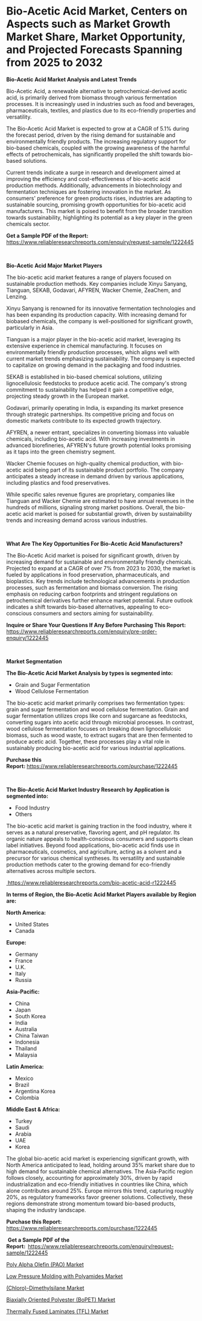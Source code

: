 <p><h1>Bio-Acetic Acid Market, Centers on Aspects such as Market Growth Market Share, Market Opportunity, and Projected Forecasts Spanning from 2025 to 2032</h1></p><p><strong>Bio-Acetic Acid Market Analysis and Latest Trends</strong></p>
<p><p>Bio-Acetic Acid, a renewable alternative to petrochemical-derived acetic acid, is primarily derived from biomass through various fermentation processes. It is increasingly used in industries such as food and beverages, pharmaceuticals, textiles, and plastics due to its eco-friendly properties and versatility. </p><p>The Bio-Acetic Acid Market is expected to grow at a CAGR of 5.1% during the forecast period, driven by the rising demand for sustainable and environmentally friendly products. The increasing regulatory support for bio-based chemicals, coupled with the growing awareness of the harmful effects of petrochemicals, has significantly propelled the shift towards bio-based solutions. </p><p>Current trends indicate a surge in research and development aimed at improving the efficiency and cost-effectiveness of bio-acetic acid production methods. Additionally, advancements in biotechnology and fermentation techniques are fostering innovation in the market. As consumers' preference for green products rises, industries are adapting to sustainable sourcing, promising growth opportunities for bio-acetic acid manufacturers. This market is poised to benefit from the broader transition towards sustainability, highlighting its potential as a key player in the green chemicals sector.</p></p>
<p><strong>Get a Sample PDF of the Report:&nbsp;</strong> <a href="https://www.reliableresearchreports.com/enquiry/request-sample/1222445?utm_campaign=24&utm_medium=2&utm_source=Github&utm_content=ia&utm_term=02022025&utm_id=bio-acetic-acid">https://www.reliableresearchreports.com/enquiry/request-sample/1222445</a></p>
<p>&nbsp;</p>
<p><strong>Bio-Acetic Acid Major Market Players</strong></p>
<p><p>The bio-acetic acid market features a range of players focused on sustainable production methods. Key companies include Xinyu Sanyang, Tianguan, SEKAB, Godavari, AFYREN, Wacker Chemie, ZeaChem, and Lenzing.</p><p>Xinyu Sanyang is renowned for its innovative fermentation technologies and has been expanding its production capacity. With increasing demand for biobased chemicals, the company is well-positioned for significant growth, particularly in Asia.</p><p>Tianguan is a major player in the bio-acetic acid market, leveraging its extensive experience in chemical manufacturing. It focuses on environmentally friendly production processes, which aligns well with current market trends emphasizing sustainability. The company is expected to capitalize on growing demand in the packaging and food industries.</p><p>SEKAB is established in bio-based chemical solutions, utilizing lignocellulosic feedstocks to produce acetic acid. The company's strong commitment to sustainability has helped it gain a competitive edge, projecting steady growth in the European market.</p><p>Godavari, primarily operating in India, is expanding its market presence through strategic partnerships. Its competitive pricing and focus on domestic markets contribute to its expected growth trajectory.</p><p>AFYREN, a newer entrant, specializes in converting biomass into valuable chemicals, including bio-acetic acid. With increasing investments in advanced biorefineries, AFYREN's future growth potential looks promising as it taps into the green chemistry segment.</p><p>Wacker Chemie focuses on high-quality chemical production, with bio-acetic acid being part of its sustainable product portfolio. The company anticipates a steady increase in demand driven by various applications, including plastics and food preservatives.</p><p>While specific sales revenue figures are proprietary, companies like Tianguan and Wacker Chemie are estimated to have annual revenues in the hundreds of millions, signaling strong market positions. Overall, the bio-acetic acid market is poised for substantial growth, driven by sustainability trends and increasing demand across various industries.</p></p>
<p>&nbsp;</p>
<p><strong>What Are The Key Opportunities For Bio-Acetic Acid Manufacturers?</strong></p>
<p><p>The Bio-Acetic Acid market is poised for significant growth, driven by increasing demand for sustainable and environmentally friendly chemicals. Projected to expand at a CAGR of over 7% from 2023 to 2030, the market is fueled by applications in food preservation, pharmaceuticals, and bioplastics. Key trends include technological advancements in production processes, such as fermentation and biomass conversion. The rising emphasis on reducing carbon footprints and stringent regulations on petrochemical derivatives further enhance market potential. Future outlook indicates a shift towards bio-based alternatives, appealing to eco-conscious consumers and sectors aiming for sustainability.</p></p>
<p><strong>Inquire or Share Your Questions If Any Before Purchasing This Report:</strong> <a href="https://www.reliableresearchreports.com/enquiry/pre-order-enquiry/1222445?utm_campaign=24&utm_medium=2&utm_source=Github&utm_content=ia&utm_term=02022025&utm_id=bio-acetic-acid">https://www.reliableresearchreports.com/enquiry/pre-order-enquiry/1222445</a></p>
<p>&nbsp;</p>
<p><strong>Market Segmentation</strong></p>
<p><strong>The Bio-Acetic Acid Market Analysis by types is segmented into:</strong></p>
<p><ul><li>Grain and Sugar Fermentation</li><li>Wood Cellulose Fermentation</li></ul></p>
<p><p>The bio-acetic acid market primarily comprises two fermentation types: grain and sugar fermentation and wood cellulose fermentation. Grain and sugar fermentation utilizes crops like corn and sugarcane as feedstocks, converting sugars into acetic acid through microbial processes. In contrast, wood cellulose fermentation focuses on breaking down lignocellulosic biomass, such as wood waste, to extract sugars that are then fermented to produce acetic acid. Together, these processes play a vital role in sustainably producing bio-acetic acid for various industrial applications.</p></p>
<p><strong>Purchase this Report:&nbsp;</strong><a href="https://www.reliableresearchreports.com/purchase/1222445?utm_campaign=24&utm_medium=2&utm_source=Github&utm_content=ia&utm_term=02022025&utm_id=bio-acetic-acid">https://www.reliableresearchreports.com/purchase/1222445</a></p>
<p>&nbsp;</p>
<p><strong>The Bio-Acetic Acid Market Industry Research by Application is segmented into:</strong></p>
<p><ul><li>Food Industry</li><li>Others</li></ul></p>
<p><p>The bio-acetic acid market is gaining traction in the food industry, where it serves as a natural preservative, flavoring agent, and pH regulator. Its organic nature appeals to health-conscious consumers and supports clean label initiatives. Beyond food applications, bio-acetic acid finds use in pharmaceuticals, cosmetics, and agriculture, acting as a solvent and a precursor for various chemical syntheses. Its versatility and sustainable production methods cater to the growing demand for eco-friendly alternatives across multiple sectors.</p></p>
<p><a href="https://www.reliableresearchreports.com/bio-acetic-acid-r1222445?utm_campaign=24&utm_medium=2&utm_source=Github&utm_content=ia&utm_term=02022025&utm_id=bio-acetic-acid">&nbsp;https://www.reliableresearchreports.com/bio-acetic-acid-r1222445</a></p>
<p><strong>In terms of Region, the Bio-Acetic Acid Market Players available by Region are:</strong></p>
<p>
    <p> <strong> North America: </strong>
        <ul>
            <li>United States</li>
            <li>Canada</li>
        </ul>
        </p> 
    <p> <strong> Europe: </strong>
        <ul>
            <li>Germany</li>
            <li>France</li>
            <li>U.K.</li>
            <li>Italy</li>
            <li>Russia</li>
        </ul>
        </p> 
    <p> <strong> Asia-Pacific: </strong>
        <ul>
            <li>China</li>
            <li>Japan</li>
            <li>South Korea</li>
            <li>India</li>
            <li>Australia</li>
            <li>China Taiwan</li>
            <li>Indonesia</li>
            <li>Thailand</li>
            <li>Malaysia</li>
        </ul>
        </p> 
    <p> <strong> Latin America: </strong>
        <ul>
            <li>Mexico</li>
            <li>Brazil</li>
            <li>Argentina Korea</li>
            <li>Colombia</li>
        </ul>
        </p> 
    <p> <strong> Middle East & Africa: </strong>
        <ul>
            <li>Turkey</li>
            <li>Saudi</li>
            <li>Arabia</li>
            <li>UAE</li>
            <li>Korea</li>
        </ul>
    </p>
    </p>
<p><p>The global bio-acetic acid market is experiencing significant growth, with North America anticipated to lead, holding around 35% market share due to high demand for sustainable chemical alternatives. The Asia-Pacific region follows closely, accounting for approximately 30%, driven by rapid industrialization and eco-friendly initiatives in countries like China, which alone contributes around 25%. Europe mirrors this trend, capturing roughly 20%, as regulatory frameworks favor greener solutions. Collectively, these regions demonstrate strong momentum toward bio-based products, shaping the industry landscape.</p></p>
<p><strong>Purchase this Report: </strong><a href="https://www.reliableresearchreports.com/purchase/1222445?utm_campaign=24&utm_medium=2&utm_source=Github&utm_content=ia&utm_term=02022025&utm_id=bio-acetic-acid">https://www.reliableresearchreports.com/purchase/1222445</a></p>
<p>&nbsp;<strong>Get a Sample PDF of the Report:&nbsp;&nbsp;</strong><a href="https://www.reliableresearchreports.com/enquiry/request-sample/1222445?utm_campaign=24&utm_medium=2&utm_source=Github&utm_content=ia&utm_term=02022025&utm_id=bio-acetic-acid">https://www.reliableresearchreports.com/enquiry/request-sample/1222445</a></p>
<p><strong></strong></p>
<p><p><a href="https://github.com/boitafbg/Market-Research-Report-List-1/blob/main/poly-alpha-olefin-pao-market.md?utm_campaign=24&utm_medium=2&utm_source=Github&utm_content=ia&utm_term=02022025&utm_id=bio-acetic-acid">Poly Alpha Olefin (PAO) Market</a></p><p><a href="https://github.com/laajzervo/Market-Research-Report-List-1/blob/main/low-pressure-molding-with-polyamides-market.md?utm_campaign=24&utm_medium=2&utm_source=Github&utm_content=ia&utm_term=02022025&utm_id=bio-acetic-acid">Low Pressure Molding with Polyamides Market</a></p><p><a href="https://github.com/steidmindy199393/Market-Research-Report-List-1/blob/main/chloro-dimethylsilane-market.md?utm_campaign=24&utm_medium=2&utm_source=Github&utm_content=ia&utm_term=02022025&utm_id=bio-acetic-acid">(Chloro)-Dimethylsilane Market</a></p><p><a href="https://github.com/yazminwollma30/Market-Research-Report-List-1/blob/main/biaxially-oriented-polyester-bopet-market.md?utm_campaign=24&utm_medium=2&utm_source=Github&utm_content=ia&utm_term=02022025&utm_id=bio-acetic-acid">Biaxially Oriented Polyester (BoPET) Market</a></p><p><a href="https://github.com/curinbucan9/Market-Research-Report-List-1/blob/main/thermally-fused-laminates-tfl-market.md?utm_campaign=24&utm_medium=2&utm_source=Github&utm_content=ia&utm_term=02022025&utm_id=bio-acetic-acid">Thermally Fused Laminates (TFL) Market</a></p></p>